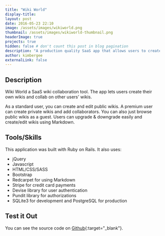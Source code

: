 ```yaml
---
title: "Wiki World"
display-title:
layout: post
date: 2016-05-23 22:10
image: /assets/images/wikiworld.png
thumbnail: /assets/images/wikiworld-thumbnail.png
headerImage: true
projects: true
hidden: false # don't count this post in blog pagination
description: "A production quality SaaS app that allows users to create their own wikis."
author: kimbergee
externalLink: false
---
```

## Description

Wiki World a SaaS wiki collaboration tool. The app lets users create their own wikis and collab on other users' wikis.

As a standard user, you can create and edit public wikis. A premium user can create private wikis and add collaborators. You can also just browse public wikis as a guest. Users can upgrade & downgrade easily and create/edit wikis using Markdown.

## Tools/Skills
This application was built with Ruby on Rails. It also uses:

* jQuery
* Javascript
* HTML/CSS/SASS
* Bootstrap
* Redcarpet for using Markdown
* Stripe for credit card payments
* Devise library for user authentication
* Pundit library for authorizations
* SQLite3 for development and PostgreSQL for production


## Test it Out

You can see the source code on [Github](https://github.com/kimbergee/wikiworld){:target="_blank"}.
